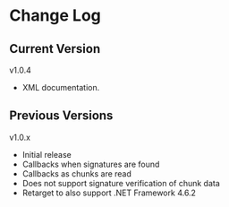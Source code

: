 # Change Log

## Current Version

v1.0.4

- XML documentation.

## Previous Versions

v1.0.x

- Initial release
- Callbacks when signatures are found
- Callbacks as chunks are read
- Does not support signature verification of chunk data
- Retarget to also support .NET Framework 4.6.2

